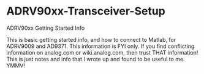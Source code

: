 # ADRV90xx-Transceiver-Setup
ADRV90xx Getting Started Info

This is basic getting started info, and how to connect to Matlab, for ADRV9009 and AD9371.  This information is FYI only.  If you find conflicting information on analog.com or wiki.analog.com, then trust THAT information!  This is just notes and info that I wrote up and found to be useful to me.  YMMV!

